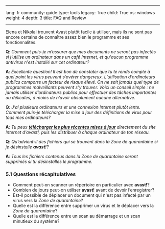 

---

lang: fr
community: guide
type: tools
legacy: True
child: True
os: windows
weight: 4
depth: 3
title: FAQ and Review 

---

Elena et Nikolai trouvent Avast plutôt facile à utiliser, mais ils ne sont pas encore certains de connaître assez bien le programme et ses fonctionnalités.

<div class="background" markdown="1">

**Q**: *Comment puis-je m’assurer que mes documents ne seront pas infectés si j’utilise un ordinateur dans un café Internet, et qu'aucun programme antivirus n'est installé sur cet ordinateur?*

**A**: *Excellente question! Il est bon de constater que tu te rends compte à quel point les virus peuvent s’avérer dangereux. L’utilisation d’ordinateurs publics comporte un facteur de risque élevé. On ne sait jamais quel type de programmes malveillants peuvent s’y trouver. Voici un conseil simple : ne jamais utiliser d’ordinateurs publics pour effectuer des tâches importantes ou délicates, à moins de n’avoir absolument aucune alternative.*

**Q**: *J’ai plusieurs ordinateurs et une connexion Internet plutôt lente. Comment puis-je télécharger la mise à jour des définitions de virus pour tous mes ordinateurs?*

**A**: *Tu peux [**télécharger les plus récentes mises à jour**](http://www.avast.com/download-update) directement du site Internet d'avast!, puis les distribuer à chaque ordinateur de ton réseau.*

**Q**: *Qu’advient-il des fichiers qui se trouvent dans la Zone de quarantaine si je désinstalle **avast!**?*

**A**: *Tous les fichiers contenus dans la Zone de quarantaine seront supprimés si tu désinstalles le programme.*

</div>

### 5.1 Questions récapitulatives ###

- Comment peut-on scanner un répertoire en particulier avec **avast!**?	
- Combien de jours peut-on utiliser **avast!** avant de devoir l’enregistrer?
- Est-il possible de déplacer un document qui n'est pas infecté par un virus vers la *Zone de quarantaine*?
- Quelle est la différence entre supprimer un virus et le déplacer vers la *Zone de quarantaine*?
- Quelle est la différence entre un scan au démarrage et un scan minutieux du système?



